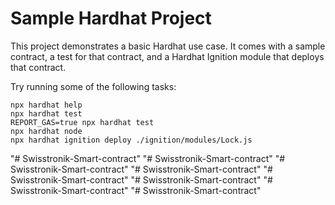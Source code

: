 # Sample Hardhat Project

This project demonstrates a basic Hardhat use case. It comes with a sample contract, a test for that contract, and a Hardhat Ignition module that deploys that contract.

Try running some of the following tasks:

```shell
npx hardhat help
npx hardhat test
REPORT_GAS=true npx hardhat test
npx hardhat node
npx hardhat ignition deploy ./ignition/modules/Lock.js
```
"# Swisstronik-Smart-contract" 
"# Swisstronik-Smart-contract" 
"# Swisstronik-Smart-contract" 
"# Swisstronik-Smart-contract" 
"# Swisstronik-Smart-contract" 
"# Swisstronik-Smart-contract" 
"# Swisstronik-Smart-contract" 
"# Swisstronik-Smart-contract" 
